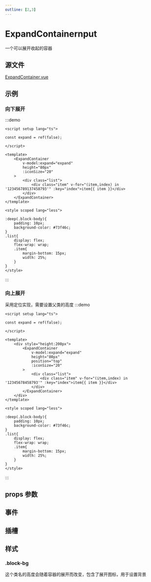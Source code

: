 ```yaml
---
outline: [2,3]
---
```


# ExpandContainernput

一个可以展开收起的容器

## 源文件

[ExpandContainer.vue](https://github.com/shiouhoo/hooui/blob/main/src/package/expandcontainer/Index.vue)


## 示例
### 向下展开

:::demo

```vue
<script setup lang="ts">

const expand = ref(false);

</script>

<template>
    <ExpandContainer
        v-model:expand="expand"
        height="80px"
        :iconSize="20"
    >
        <div class="list">
            <div class="item" v-for="(item,index) in '123456789137458793'" :key="index">item{{ item }}</div>
        </div>
    </ExpandContainer>
</template>

<style scoped lang="less">

:deep(.block-body){
    padding: 10px;
    background-color: #73f46c;
}
.list{
    display: flex;
    flex-wrap: wrap;
    .item{
        margin-bottom: 15px;
        width: 25%;
    }
}
</style>

```
:::

### 向上展开
采用定位实现，需要设置父类的高度
:::demo

```vue
<script setup lang="ts">

const expand = ref(false);

</script>

<template>
    <div style="height:200px">
        <ExpandContainer
            v-model:expand="expand"
            height="80px"
            position="top"
            :iconSize="20"
        >
            <div class="list">
                <div class="item" v-for="(item,index) in '12345678458793'" :key="index">item{{ item }}</div>
            </div>
        </ExpandContainer>
    </div>
</template>

<style scoped lang="less">

:deep(.block-body){
    padding: 10px;
    background-color: #73f46c;
}
.list{
    display: flex;
    flex-wrap: wrap;
    .item{
        margin-bottom: 15px;
        width: 25%;
    }
}
</style>

```
:::

## props 参数

<script setup lang="ts">
const columns = [
    {
        title: '参数名',
        dataIndex: 'name',
    },
    {
        title: '说明',
        dataIndex: 'desc',
    },
    {
        title: '类型',
        dataIndex: 'type',
    },
    {
        title: '默认值',
        dataIndex: 'defaultValue',
    },
];

const data = [
    {
        name: 'expand(v-model)',
        desc: '是否展开',
        type: 'boolean',
        defaultValue: 'false',
    },
    {
        name: 'height',
        desc: '容器收起时的高度',
        type: 'string',
        defaultValue: '0',
    },
    {
        name: 'position',
        desc: '展开方向，可选值为top和bottom，默认为bottom',
        type: 'string',
        defaultValue: 'bottom',
    },
    {
        name: 'iconSize',
        desc: '图标大小，默认为20，单位为像素，用于计算图标位置',
        type: 'number',
        defaultValue: '20',
    },
    {
        name: 'duration',
        desc: '动画时长，默认为0.3s',
        type: 'number',
        defaultValue: '0.3',
    },
];

const columns2 = [
  {
    title: '事件名',
    dataIndex: 'name',
  },
  {
    title: '说明',
    dataIndex: 'desc',
  },
  {
    title: '参数',
    dataIndex: 'params',
  },
];

const data2 = [
    {
        name: 'expand-change',
        desc: '展开状态改变时触发',
        params: '展开状态',
    },
];

const columns3 = [
    {
        title: '插槽名',
        dataIndex: 'name',
    },
    {
        title: '说明',
        dataIndex: 'desc',
    },
    {
        title: '参数',
        dataIndex: 'params',
    },
];

const data3 = [
    {
        name: 'default',
        desc: '容器内容插槽',
        params: '-',
    },
    {
        name: 'down',
        desc: '没有展开，箭头向下时的图标插槽',
        params: '-',
    },
    {
        name: 'up',
        desc: '展开，箭头向上时的图标插槽',
        params: '-',
    },
];
</script>
<a-table :columns="columns" :pagination="false" :data-source="data" bordered></a-table>

## 事件

<a-table :columns="columns2" :pagination="false" :data-source="data2" bordered></a-table>

## 插槽

<a-table :columns="columns3" :pagination="false" :data-source="data3" bordered></a-table>

## 样式

### .block-bg

这个类名的高度会随着容器的展开而改变，包含了展开图标，用于设置背景
